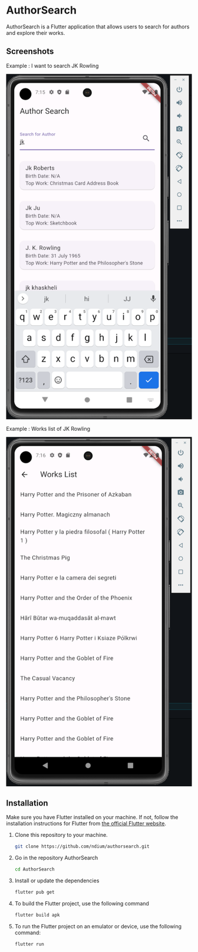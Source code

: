 # AuthorSearch

AuthorSearch is a Flutter application that allows users to search for authors and explore their works.

## Screenshots
Example : I want to search JK Rowling

![AuthorSearch Screenshot](authorsearch.png)

Example : Works list of JK Rowling

![AuthorSearch Screenshot](workslistJkRowling.png)

## Installation

Make sure you have Flutter installed on your machine. If not, follow the installation instructions for Flutter from [the official Flutter website](https://flutter.dev/docs/get-started/install).

1. Clone this repository to your machine.

   ```bash
   git clone https://github.com/ndium/authorsearch.git
   ```
   
2. Go in the repository AuthorSearch
   ```bash
   cd AuthorSearch
   ```

3. Install or update the dependencies
   ```bash
   flutter pub get
   ```

4. To build the Flutter project, use the following command
   ```bash
   flutter build apk
   ```

5. To run the Flutter project on an emulator or device, use the following command:
   ```bash
   flutter run
   ```
   
